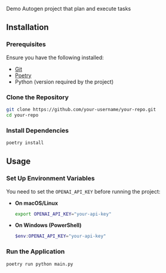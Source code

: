 Demo Autogen project that plan and execute tasks

## Installation

### Prerequisites
Ensure you have the following installed:
- [Git](https://git-scm.com/)
- [Poetry](https://python-poetry.org/)
- Python (version required by the project)

### Clone the Repository
```sh
git clone https://github.com/your-username/your-repo.git
cd your-repo
```

### Install Dependencies
```sh
poetry install
```

## Usage

### Set Up Environment Variables
You need to set the `OPENAI_API_KEY` before running the project:

- **On macOS/Linux**
  ```sh
  export OPENAI_API_KEY="your-api-key"
  ```
- **On Windows (PowerShell)**
  ```powershell
  $env:OPENAI_API_KEY="your-api-key"
  ```

### Run the Application
```sh
poetry run python main.py
```









